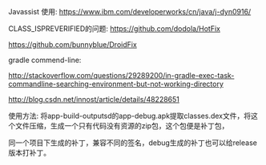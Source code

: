 Javassist 使用:
https://www.ibm.com/developerworks/cn/java/j-dyn0916/


CLASS_ISPREVERIFIED的问题:
https://github.com/dodola/HotFix


https://github.com/bunnyblue/DroidFix



gradle commend-line:

http://stackoverflow.com/questions/29289200/in-gradle-exec-task-commandline-searching-environment-but-not-working-directory

http://blog.csdn.net/innost/article/details/48228651


使用方法:
将app-build-outputsd的app-debug.apk提取classes.dex文件，将这个文件压缩，生成一个只有代码没有资源的zip包，这个包便是补丁包，

同一个项目下生成的补丁，兼容不同的签名，debug生成的补丁也可以给release版本打补丁。
